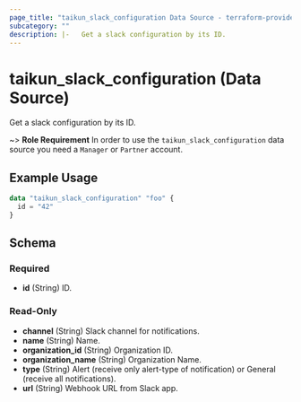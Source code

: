 ```yaml
---
page_title: "taikun_slack_configuration Data Source - terraform-provider-taikun"
subcategory: ""
description: |-   Get a slack configuration by its ID.
---
```


# taikun_slack_configuration (Data Source)

Get a slack configuration by its ID.

~> **Role Requirement** In order to use the `taikun_slack_configuration` data source you need a `Manager` or `Partner` account.

## Example Usage

```terraform
data "taikun_slack_configuration" "foo" {
  id = "42"
}
```

<!-- schema generated by tfplugindocs -->
## Schema

### Required

- **id** (String) ID.

### Read-Only

- **channel** (String) Slack channel for notifications.
- **name** (String) Name.
- **organization_id** (String) Organization ID.
- **organization_name** (String) Organization Name.
- **type** (String) Alert (receive only alert-type of notification) or General (receive all notifications).
- **url** (String) Webhook URL from Slack app.


